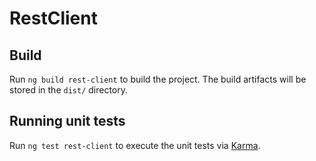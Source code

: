 # RestClient

## Build

Run `ng build rest-client` to build the project. The build artifacts will be stored in the `dist/` directory.

## Running unit tests

Run `ng test rest-client` to execute the unit tests via [Karma](https://karma-runner.github.io).
